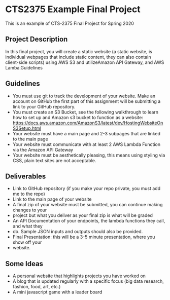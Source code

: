 # CTS2375 Example Final Project
This is an example of CTS-2375 Final Project for Spring 2020

## Project Description
In this final project, you will create a static website (a static website, is individual webpages that include static content, they can also contain client-side scripts) using AWS S3 and utilizeAmazon API Gateway, and AWS Lamba.Guidelines

## Guidelines

- You must use git to track the development of your website. Make an account on GitHub the first part of this assignment will be submitting a link to your GitHub repository.
- You must create an S3 Bucket, see the following walkthrough to learn how to set up and Amazon s3 bucket to function as a website: https://docs.aws.amazon.com/AmazonS3/latest/dev/HostingWebsiteOnS3Setup.html
- Your website must have a main page and 2-3 subpages that are linked to the main page
- Your website must communicate with at least 2 AWS Lambda Function via the Amazon API Gateway
- Your website must be aesthetically pleasing, this means using styling via CSS, plain text sites are not acceptable.

## Deliverables

- Link to GitHub repository (if you make your repo private, you must add me to the repo)
- Link to the main page of your website
- A final zip of your website must be submitted, you can continue making changes to your
- project but what you deliver as your final zip is what will be graded
- An API Documentation of your endpoints, the lambda functions they call, and what they
- do. Sample JSON inputs and outputs should also be provided.
- Final Presentation: this will be a 3-5 minute presentation, where you show off your
- website.

## Some Ideas

- A personal website that highlights projects you have worked on
- A blog that is updated regularly with a specific focus (big data research, fashion, food, art, etc.)
- A mini javascript game with a leader board

